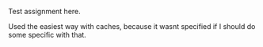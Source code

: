 Test assignment here. 

Used the easiest way with caches, because it wasnt specified if I should do some specific with that.

